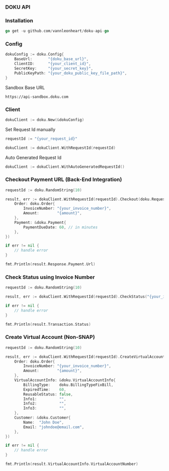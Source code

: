 ### DOKU API

### Installation
```go
go get -u github.com/vannleonheart/doku-api-go
```

### Config
```go
dokuConfig := doku.Config{
    BaseUrl:       "{doku_base_url}",
    ClientID:      "{your_client_id}",
    SecretKey:     "{your_secret_key}",
    PublicKeyPath: "{your_doku_public_key_file_path}",
}
```
Sandbox Base URL
```text
https://api-sandbox.doku.com
```

### Client
```go
dokuClient := doku.New(&dokuConfig)
```
Set Request Id manually
```go
requestId := "{your_request_id}"

dokuClient := dokuClient.WithRequestId(requestId)
```
Auto Generated Request Id
```go
dokuClient := dokuClient.WithAutoGeneratedRequestId()
```

### Checkout Payment URL (Back-End Integration)
```go
requestId := doku.RandomString(10)

result, err := dokuClient.WithRequestId(requestId).Checkout(doku.Request{
    Order: doku.Order{
        InvoiceNumber: "{your_invoice_number}",
        Amount:        "{amount}",
    },
    Payment: &doku.Payment{
        PaymentDueDate: 60, // in minutes
    },
})

if err != nil {
    // handle error
}

fmt.Println(result.Response.Payment.Url)
```

### Check Status using Invoice Number
```go
requestId := doku.RandomString(10)

result, err := dokuClient.WithRequestId(requestId).CheckStatus("{your_invoice_number}")

if err != nil {
    // handle error
}

fmt.Println(result.Transaction.Status)
```

### Create Virtual Account (Non-SNAP)
```go
requestId := doku.RandomString(10)

result, err := dokuClient.WithRequestId(requestId).CreateVirtualAccount(doku.VirtualAccountBCA, doku.Request{
    Order: doku.Order{
        InvoiceNumber: "{your_invoice_number}",
        Amount:        "{amount}",
    },
    VirtualAccountInfo: &doku.VirtualAccountInfo{
        BillingType:    doku.BillingTypeFixBill,
        ExpiredTime:    60,
        ReusableStatus: false,
        Info1:          "",
        Info2:          "",
        Info3:          "",
    },
    Customer: &doku.Customer{
        Name:  "John Doe",
        Email: "johndoe@email.com",
    },
})

if err != nil {
    // handle error
}

fmt.Println(result.VirtualAccountInfo.VirtualAccountNumber)
```